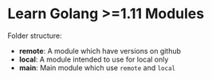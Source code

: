 # Learn Golang >=1.11 Modules
Folder structure:
- **remote**: A module which have versions on github
- **local**: A module intended to use for local only
- **main**: Main module which use `remote` and `local`

